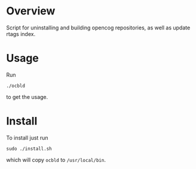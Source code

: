 # Overview

Script for uninstalling and building opencog repositories, as well as
update rtags index.

# Usage

Run

```
./ocbld
```

to get the usage.

# Install

To install just run

```
sudo ./install.sh
```

which will copy `ocbld` to `/usr/local/bin`.
